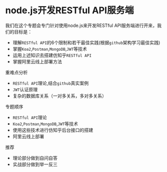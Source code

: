 # node.js开发RESTful API服务端

我们在这个专题会专门针对使用node.js来开发RESTful API服务端进行开来，我们的目标是：

+ 理解`RESTful API`的6个限制和若干最佳实践(根据`github`架构学习最佳实践)
+ 掌握`Koa2`,`Postman`,`MongoDB`,`JWT`等技术
+ 运用上述知识去搭建仿知乎`RESTful API`
+ 掌握阿里云线上部署方法

重难点分析

+ `RESTful API`理论,结合`github`真实案例
+ `JWT`认证原理
+ 复杂的数据库关系（一对多关系，多对多关系）

专题顺序

+ `RESTful API`理论
+ `Koa2`,`Postman`,`MongoDB`,`JWT`等技术
+ 使用这些技术进行仿知乎后台接口的搭建
+ 阿里云线上部署

推荐
+ 理论部分做到自问自答
+ 实战部分做到举一反三